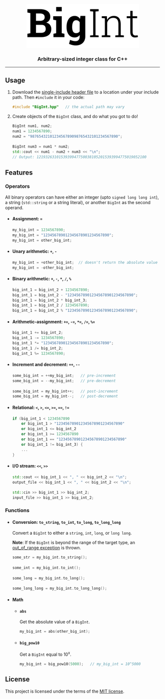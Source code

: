<p align="center">
  <img alt="BigInt" src="logo.png">
</p>
<h3 align="center">Arbitrary-sized integer class for C++</h3>

---

## Usage
1. Download the [single-include header file][release-link] to a location under
    your include path. Then `#include` it in your code:
    ```C++
    #include "BigInt.hpp"   // the actual path may vary
    ```

1. Create objects of the `BigInt` class, and do what you got to do!
    ```C++
    BigInt num1, num2;
    num1 = 1234567890;
    num2 = "9876543210123456789098765432101234567890";

    BigInt num3 = num1 * num2;
    std::cout << num1 - num2 + num3 << "\n";
    // Output: 12193263101539399477500381052015393994775019052100
    ```

## Features
### Operators
All binary operators can have either an integer (upto `signed long long int`),
a string (`std::string` or a string literal), or another `BigInt` as the second operand.
* #### Assignment: `=`
  ```C++
  my_big_int = 1234567890;
  my_big_int = "123456789012345678901234567890";
  my_big_int = other_big_int;
  ```
* #### Unary arithmetic: `+`, `-`
  ```C++
  my_big_int = +other_big_int;  // doesn't return the absolute value
  my_big_int = -other_big_int;
  ```
* #### Binary arithmetic: `+`, `-`, `*`, `/`, `%`
  ```C++
  big_int_1 = big_int_2 + 1234567890;
  big_int_1 = big_int_2 - "123456789012345678901234567890";
  big_int_1 = big_int_2 * big_int_3;
  big_int_1 = big_int_2 / 1234567890;
  big_int_1 = big_int_2 % "123456789012345678901234567890";
  ```
* #### Arithmetic-assignment: `+=`, `-=`, `*=`, `/=`, `%=`
    ```C++
    big_int_1 += big_int_2;
    big_int_1 -= 1234567890;
    big_int_1 *= "123456789012345678901234567890";
    big_int_1 /= big_int_2;
    big_int_1 %= 1234567890;
    ```
* #### Increment and decrement: `++`, `--`
  ```C++
  some_big_int = ++my_big_int;   // pre-increment
  some_big_int = --my_big_int;   // pre-decrement

  some_big_int = my_big_int++;   // post-increment
  some_big_int = my_big_int--;   // post-decrement
  ```
* #### Relational: `<`, `>`, `<=`, `>=`, `==`, `!=`
  ```C++
  if (big_int_1 < 1234567890
      or big_int_1 > "123456789012345678901234567890"
      or big_int_1 <= big_int_2
      or big_int_1 >= 1234567890
      or big_int_1 == "123456789012345678901234567890"
      or big_int_1 != big_int_3) {
      ...
  }
  ```
* #### I/O stream: `<<`, `>>`
  ```C++
  std::cout << big_int_1 << ", " << big_int_2 << "\n";
  output_file << big_int_1 << ", " << big_int_2 << "\n";

  std::cin >> big_int_1 >> big_int_2;
  input_file >> big_int_1 >> big_int_2;
  ```

### Functions
* #### Conversion: `to_string`, `to_int`, `to_long`, `to_long_long`
  Convert a `BigInt` to either a `string`, `int`, `long`, or `long long`.

  **Note**: If the `BigInt` is beyond the range of the target type, an
  [out_of_range exception][out_of_range-exception] is thrown.

    ```C++
    some_str = my_big_int.to_string();

    some_int = my_big_int.to_int();

    some_long = my_big_int.to_long();

    some_long_long = my_big_int.to_long_long();
    ```
* #### Math
  * #### `abs`
    Get the absolute value of a `BigInt`.

    ```C++
    my_big_int = abs(other_big_int);
    ```
  * #### `big_pow10`
    Get a `BigInt` equal to 10<sup>x</sup>.

    ```C++
    my_big_int = big_pow10(5000);   // my_big_int = 10^5000
    ```

## License
This project is licensed under the terms of the [MIT license](LICENSE).

[release-link]: https://github.com/faheel/BigInt/releases
[out_of_range-exception]: http://en.cppreference.com/w/cpp/error/out_of_range
